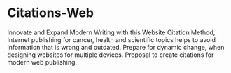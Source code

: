 # Citations-Web
Innovate and Expand Modern Writing with this Website Citation Method, Internet publishing for cancer, health and scientific topics helps to avoid information that is wrong and outdated. Prepare for dynamic change, when designing websites for multiple devices.
Proposal to create citations for modern web publishing.
